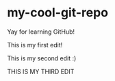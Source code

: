 # my-cool-git-repo
Yay for learning GitHub!

This is my first edit! 

This is my second edit :)

THIS IS MY THIRD EDIT
